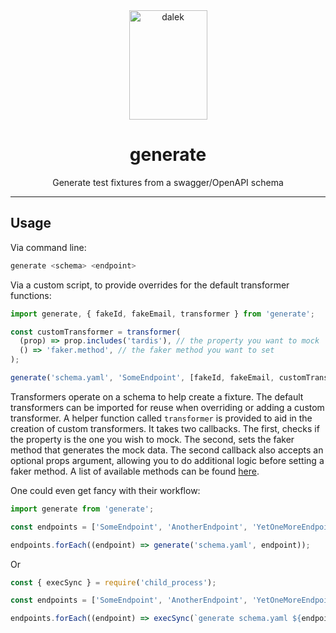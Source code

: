 <div align="center">
<img src="https://gist.github.com/foxtrottwist/871dfbb97babda874dab4f22bafce0e1/raw/bba4f0d3628365706515555d9f93a3c158de93d7/doctor_who_dalek_by_konpatchi-d873tm6.png" alt="dalek" height="175" width="125">
<h1>generate</h1>
<p>Generate test fixtures from a swagger/OpenAPI schema</p>
</div>
<hr />

## Usage

Via command line:

```bash
generate <schema> <endpoint>
```

Via a custom script, to provide overrides for the default transformer functions:

```javascript
import generate, { fakeId, fakeEmail, transformer } from 'generate';

const customTransformer = transformer(
  (prop) => prop.includes('tardis'), // the property you want to mock
  () => 'faker.method', // the faker method you want to set
);

generate('schema.yaml', 'SomeEndpoint', [fakeId, fakeEmail, customTransformer]); // pass the custom transformer along with the defaults you want as an array
```

Transformers operate on a schema to help create a fixture. The default transformers can be imported for reuse when overriding or adding a custom transformer. A helper function called `transformer` is provided to aid in the creation of custom transformers. It takes two callbacks. The first, checks if the property is the one you wish to mock. The second, sets the faker method that generates the mock data. The second callback also accepts an optional props argument, allowing you to do additional logic before setting a faker method. A list of available methods can be found [here](https://github.com/Marak/Faker.js).

One could even get fancy with their workflow:

```javascript
import generate from 'generate';

const endpoints = ['SomeEndpoint', 'AnotherEndpoint', 'YetOneMoreEndpoint'];

endpoints.forEach((endpoint) => generate('schema.yaml', endpoint));
```

Or

```javascript
const { execSync } = require('child_process');

const endpoints = ['SomeEndpoint', 'AnotherEndpoint', 'YetOneMoreEndpoint'];

endpoints.forEach((endpoint) => execSync(`generate schema.yaml ${endpoint}`, { stdio: 'inherit' }));
```

